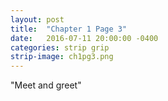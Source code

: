 ```yaml
---
layout: post
title:  "Chapter 1 Page 3"
date:   2016-07-11 20:00:00 -0400
categories: strip grip
strip-image: ch1pg3.png
---
```

"Meet and greet" 
